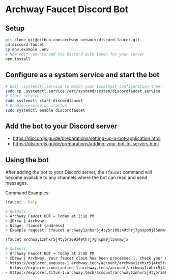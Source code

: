 # Archway Faucet Discord Bot

## Setup 
```bash
git clone git@github.com:archway-network/discord-faucet.git
cd discord-faucet
cp env.example .env
# Now edit .env to add the Discord auth token for your server
npm install
```

## Configure as a system service and start the bot
```bash
# Edit .systemctl.service to match your localhost configuration then:
sudo cp .systemctl.service /etc/systemd/system/discordfaucet.service 
# Start service
sudo systemctl start discordfaucet
# Enable service on startup
sudo systemctl enable discordfaucet
```

## Add the bot to your Discord server
- https://discordjs.guide/preparations/setting-up-a-bot-application.html
- https://discordjs.guide/preparations/adding-your-bot-to-servers.html

## Using the bot

After adding the bot to your Discord server, the `!faucet` command will become available to any channels where the bot can read and send messages.

Command Examples:
```bash
!faucet --help

# Outputs:
> Archway Faucet BOT — Today at 2:18 PM
> @Drew | Archway, 
> Usage: !faucet {address} 
> Example request: !faucet archway1znhxr5j4ty5rz09z49thrj7gnxpm9jl5nnmvjx

!faucet archway1znhxr5j4ty5rz09z49thrj7gnxpm9jl5nnmvjx

# Outputs:
> Archway Faucet BOT — Today at 2:08 PM
> @Drew | Archway, Your faucet claim has been processed 🎉, check your new balances at: 
- https://explorer.augusta-1.archway.tech/account/archway1znhxr5j4ty5rz09z49thrj7gnxpm9jl5nnmvjx
- https://explorer.constantine-1.archway.tech/account/archway1znhxr5j4ty5rz09z49thrj7gnxpm9jl5nnmvjx
- https://explorer.titus-1.archway.tech/account/archway1znhxr5j4ty5rz09z49thrj7gnxpm9jl5nnmvjx
```
